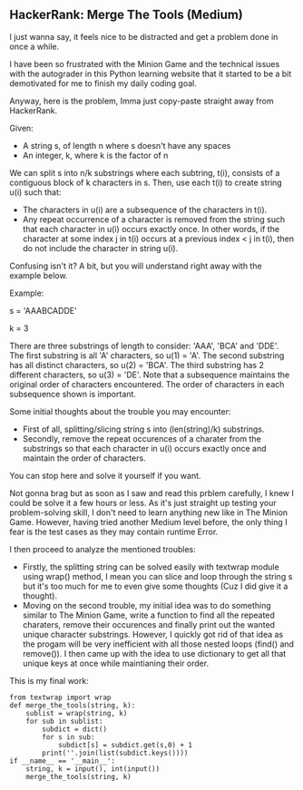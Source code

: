## HackerRank: Merge The Tools (Medium)

I just wanna say, it feels nice to be distracted and get a problem done in once a while.

I have been so frustrated with the Minion Game and the technical issues with the autograder in this Python learning website that it started to be a bit demotivated for me to finish my daily coding goal.

Anyway, here is the problem, Imma just copy-paste straight away from HackerRank.

Given:

- A string s, of length n where s doesn't have any spaces
- An integer, k, where k is the factor of n

We can split s into n/k substrings where each subtring, t(i), consists of a contiguous block of k characters in s. Then, use each t(i) to create string u(i) such that:

- The characters in u(i) are a subsequence of the characters in t(i).
- Any repeat occurrence of a character is removed from the string such that each character in u(i) occurs exactly once. In other words, if the character at some index j in t(i) occurs at a previous index < j in t(i), then do not include the character in string u(i).

Confusing isn't it? A bit, but you will understand right away with the example below.

Example:

s = 'AAABCADDE'

k = 3

There are three substrings of length  to consider: 'AAA', 'BCA' and 'DDE'. The first substring is all 'A' characters, so u(1) = 'A'. The second substring has all distinct characters, so u(2) = 'BCA'. The third substring has 2 different characters, so u(3) = 'DE'. Note that a subsequence maintains the original order of characters encountered. The order of characters in each subsequence shown is important.

Some initial thoughts about the trouble you may encounter:

- First of all, splitting/slicing string s into (len(string)/k) substrings.
- Secondly, remove the repeat occurences of a charater from the substrings so that each character in u(i) occurs exactly once and maintain the order of characters.

You can stop here and solve it yourself if you want.

Not gonna brag but as soon as I saw and read this prblem carefully, I knew I could be solve it a few hours or less. As it's just straight up testing your problem-solving skill, I don't need to learn anything new like in The Minion Game. However, having tried another Medium level before, the only thing I fear is the test cases as they may contain runtime Error.

I then proceed to analyze the mentioned troubles:

- Firstly, the splitting string can be solved easily with textwrap module using wrap() method, I mean you can slice and loop through the string s but it's too much for me to even give some thoughts (Cuz I did give it a thought).
- Moving on the second trouble, my initial idea was to do something similar to The Minion Game, write a function to find all the repeated charaters, remove their occurences and finally print out the wanted unique character substrings. However, I quickly got rid of that idea as the progam will be very inefficient with all those nested loops (find() and remove()). I then came up with the idea to use dictionary to get all that unique keys at once while maintianing their order.

This is my final work:
```
from textwrap import wrap
def merge_the_tools(string, k):
    sublist = wrap(string, k)
    for sub in sublist:
        subdict = dict()
        for s in sub:
            subdict[s] = subdict.get(s,0) + 1
        print(''.join(list(subdict.keys())))
if __name__ == '__main__':
    string, k = input(), int(input())
    merge_the_tools(string, k)
```


